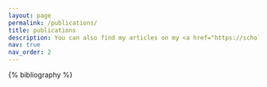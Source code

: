 ```yaml
---
layout: page
permalink: /publications/
title: publications
description: You can also find my articles on my <a href="https://scholar.google.com/citations?user=HR0bpvsAAAAJ">Google Scholar</a>.
nav: true
nav_order: 2
---
```


<!-- _pages/publications.md -->
<div class="publications">

{% bibliography %}

</div>
